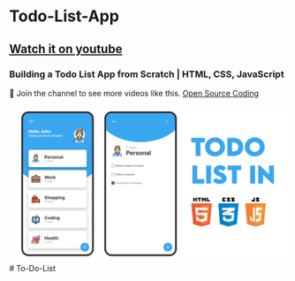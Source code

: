 # Todo-List-App
## [Watch it on youtube](https://youtu.be/u_ocJEv6c4Q)
### Building a Todo List App from Scratch | HTML, CSS, JavaScript 

💙 Join the channel to see more videos like this. [Open Source Coding](https://www.youtube.com/@opensourcecoding)

![preview img](/preview.png)
#   T o - D o - L i s t 
 
 